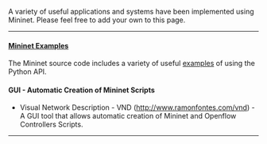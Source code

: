 A variety of useful applications and systems have been implemented using Mininet. Please feel free to add your own to this page.

---
#### [Mininet Examples](https://github.com/mininet/mininet/tree/master/examples)

The Mininet source code includes a variety of useful [examples](https://github.com/mininet/mininet/tree/master/examples) of using the Python API.

#### GUI - Automatic Creation of Mininet Scripts

* Visual Network Description - VND (http://www.ramonfontes.com/vnd) - A GUI tool that allows automatic creation of Mininet and Openflow Controllers Scripts.

---